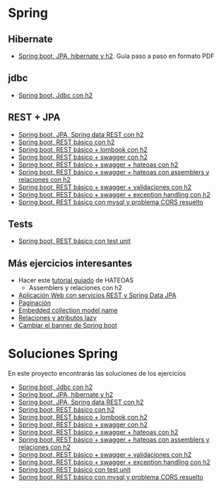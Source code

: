 # Spring

## Hibernate

- [Spring boot, JPA, hibernate y h2](spring-boot-jpa-with-hibernate-and-h2/). Guía paso a paso en formato PDF

## jdbc

- [Spring boot, Jdbc con h2](/spring-boot-jdbc-with-h2)

## REST + JPA

- [Spring boot, JPA, Spring data REST con h2](spring-boot-jpa-spring-data-rest/)
- [Spring boot, REST básico con h2](spring-boot-rest-service-basic/)
- [Spring boot, REST básico + lombook con h2](spring-boot-rest-service-basic-lombok/)
- [Spring boot, REST básico + swagger con h2](spring-boot-rest-service-with-swagger/)
- [Spring boot, REST básico + swagger + hateoas con h2](spring-boot-rest-service-with-hateoas/)
- [Spring boot, REST básico + swagger + hateoas con assemblers y relaciones con h2](spring-boot-rest-service-with-hateoas-v2/)
- [Spring boot, REST básico + swagger + validaciones con h2](spring-boot-rest-service-validation/)
- [Spring boot, REST básico + swagger + exception handling con h2](spring-boot-rest-service-exception-handling/)
- [Spring boot, REST básico con mysql y problema CORS resuelto](spring-boot-rest-service-cors-with-mysql/)

## Tests
- [Spring boot, REST básico con test unit](spring-boot-rest-services-with-unit-and-integration-tests/)

## Más ejercicios interesantes
- Hacer este [tutorial guiado](https://howtodoinjava.com/spring5/hateoas/spring-hateoas-tutorial/) de HATEOAS
  - Assemblers y relaciones con h2
- [Aplicación Web con servicios REST y Spring Data JPA](https://danielme.com/2018/02/21/tutorial-spring-boot-web-spring-data-jpa/)
- [Paginación](https://howtodoinjava.com/spring5/hateoas/pagination-links/)
- [Embedded collection model name](https://howtodoinjava.com/spring5/hateoas/embedded-collection-name/)
- [Relaciones y atributos lazy](https://danielme.com/2018/01/03/hibernatejpa-relaciones-y-atributos-lazy-bytecode-enhacement/)
- [Cambiar el banner de Spring boot](https://danielme.com/2019/06/14/tips-spring-boot-banner-ascii-de-inicio/)


 # Soluciones Spring
 
 En este proyecto encontrarás las soluciones de los ejercicios
 
  - [Spring boot, Jdbc con h2](spring-boot-jdbc-with-h2/)
  - [Spring boot, JPA, hibernate y h2](spring-boot-jpa-with-hibernate-and-h2/)
  - [Spring boot, JPA, Spring data REST con h2](spring-boot-jpa-spring-data-rest/)
  - [Spring boot, REST básico con h2](spring-boot-rest-service-basic/)
  - [Spring boot, REST básico + lombook con h2](spring-boot-rest-service-basic-lombok/)
  - [Spring boot, REST básico + swagger con h2](spring-boot-rest-service-with-swagger/)
  - [Spring boot, REST básico + swagger + hateoas con h2](spring-boot-rest-service-with-hateoas/)
  - [Spring boot, REST básico + swagger + hateoas con assemblers y relaciones con h2](spring-boot-rest-service-with-hateoas-v2/)
  - [Spring boot, REST básico + swagger + validaciones con h2](spring-boot-rest-service-validation/)
  - [Spring boot, REST básico + swagger + exception handling con h2](spring-boot-rest-service-exception-handling/)
  - [Spring boot, REST básico con test unit](spring-boot-rest-services-with-unit-and-integration-tests/)
  - [Spring boot, REST básico con mysql y problema CORS resuelto](spring-boot-rest-service-cors-with-mysql/)

